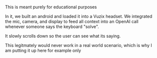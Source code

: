 This is meant purely for educational purposes

In it, we built an android and loaded it into a Vuzix headset. We integrated the mic, camera, and display to feed all context into an OpenAI call whenever someone says the keyboard "solve".

It slowly scrolls down so the user can see what its saying.


This legitmately would never work in a real world scenario, which is why I am putting it up here for example only

